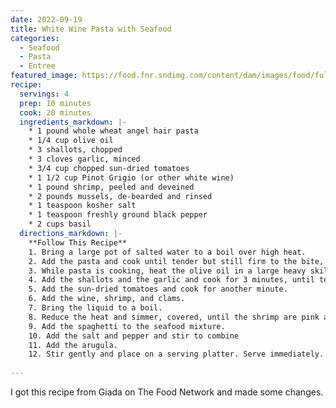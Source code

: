 ```yaml
---
date: 2022-09-19
title: White Wine Pasta with Seafood
categories:
  - Seafood
  - Pasta
  - Entree
featured_image: https://food.fnr.sndimg.com/content/dam/images/food/fullset/2007/2/28/0/ei0914_spaghetti.jpg.rend.hgtvcom.1280.720.suffix/1396634731643.jpeg
recipe:
  servings: 4
  prep: 10 minutes
  cook: 20 minutes
  ingredients_markdown: |-
    * 1 pound whole wheat angel hair pasta
    * 1/4 cup olive oil
    * 3 shallots, chopped
    * 3 cloves garlic, minced
    * 3/4 cup chopped sun-dried tomatoes
    * 1 1/2 cup Pinot Grigio (or other white wine)
    * 1 pound shrimp, peeled and deveined
    * 2 pounds mussels, de-bearded and rinsed
    * 1 teaspoon kosher salt
    * 1 teaspoon freshly ground black pepper
    * 2 cups basil
  directions_markdown: |-
    **Follow This Recipe**
    1. Bring a large pot of salted water to a boil over high heat. 
    2. Add the pasta and cook until tender but still firm to the bite, stirring occasionally, about 8 to 10 minutes. Drain pasta.
    3. While pasta is cooking, heat the olive oil in a large heavy skillet over medium heat.
    4. Add the shallots and the garlic and cook for 3 minutes, until tender but not brown.
    5. Add the sun-dried tomatoes and cook for another minute.
    6. Add the wine, shrimp, and clams. 
    7. Bring the liquid to a boil.
    8. Reduce the heat and simmer, covered, until the shrimp are pink and the clams have opened, about 7 minutes.
    9. Add the spaghetti to the seafood mixture. 
    10. Add the salt and pepper and stir to combine
    11. Add the arugula. 
    12. Stir gently and place on a serving platter. Serve immediately.
    
---
```

I got this recipe from Giada on The Food Network and made some changes.  